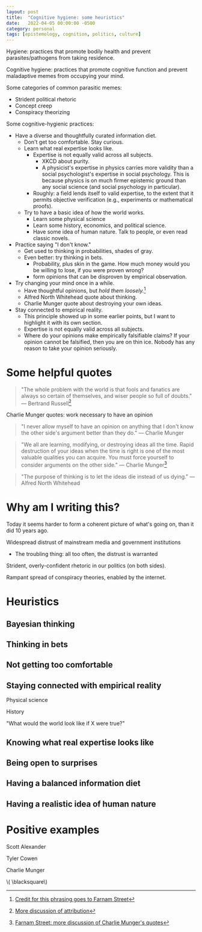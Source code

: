 ```yaml
---
layout: post
title:  "Cognitive hygiene: some heuristics"
date:   2022-04-05 00:00:00 -0500
category: personal 
tags: [epistemology, cognition, politics, culture] 
---
```



Hygiene: practices that promote bodily health and prevent parasites/pathogens from taking residence.

Cognitive hygiene: practices that promote cognitive function and prevent maladaptive memes from occupying your mind.


Some categories of common parasitic memes:
* Strident political rhetoric
* Concept creep
* Conspiracy theorizing


Some cognitive-hygienic practices:
* Have a diverse and thoughtfully curated information diet.
    - Don't get too comfortable. Stay curious.
    - Learn what real expertise looks like.
        - Expertise is not equally valid across all subjects. 
            * XKCD about purity.
            * A physicist's expertise in physics carries more validity than a social psychologist's expertise in social psychology. This is because physics is on much firmer epistemic ground than any social science (and social psychology in particular). 
        - Roughly: a field lends itself to valid expertise, to the extent that it permits objective verification (e.g., experiments or mathematical proofs).
    - Try to have a basic idea of how the world works.
        * Learn some physical science
        * Learn some history, economics, and political science.
        * Have some idea of human nature. Talk to people, or even read classic novels.
* Practice saying "I don't know."
    - Get used to thinking in probabilities, shades of gray.
    - Even better: try thinking in bets.
        * Probability, plus skin in the game. How much money would you be willing to lose, if you were proven wrong?
        * form opinions that can be disproven by empirical observation.
* Try changing your mind once in a while.
    - Have thoughtful opinions, but _hold them loosely._[^3]
    - Alfred North Whitehead quote about thinking.
    - Charlie Munger quote about destroying your own ideas.
* Stay connected to empirical reality.
    - This principle showed up in some earlier points, but I want to highlight it with its own section.
    - Expertise is not equally valid across all subjects. 
    - Where do your opinions make empirically falsifiable claims? If your opinion cannot be falsified, then you are on thin ice. Nobody has any reason to take your opinion seriously.

# Some helpful quotes

> "The whole problem with the world is that fools and fanatics are always so certain of themselves, and wiser people so full of doubts."
> &mdash; Bertrand Russell[^1]

Charlie Munger quotes: work necessary to have an opinion

> "I never allow myself to have an opinion on anything that I don't know the other side's argument better than they do."
> &mdash; Charlie Munger

> "We all are learning, modifying, or destroying ideas all the time. Rapid destruction of your ideas when the time is right is one of the most valuable qualities you can acquire. You must force yourself to consider arguments on the other side."
> &mdash; Charlie Munger[^2]

> "The purpose of thinking is to let the ideas die instead of us dying."
> &mdash; Alfred North Whitehead

# Why am I writing this?

Today it seems harder to form a coherent picture of what's going on, than it did 10 years ago.

Widespread distrust of mainstream media and government institutions
* The troubling thing: all too often, the distrust is warranted

Strident, overly-confident rhetoric in our politics (on both sides).

Rampant spread of conspiracy theories, enabled by the internet.


# Heuristics

## Bayesian thinking


## Thinking in bets


## Not getting too comfortable


## Staying connected with empirical reality

Physical science

History

"What would the world look like if X were true?"


## Knowing what real expertise looks like


## Being open to surprises


## Having a balanced information diet


## Having a realistic idea of human nature


# Positive examples

Scott Alexander

Tyler Cowen

Charlie Munger

\\( \blacksquare\\)  


[^1]: [More discussion of attribution](https://quoteinvestigator.com/2015/03/04/self-doubt/)

[^2]: [Farnam Street: more discussion of Charlie Munger's quotes](https://fs.blog/the-work-required-to-have-an-opinion/)

[^3]: [Credit for this phrasing goes to Farnam Street](https://fs.blog/principles/)


